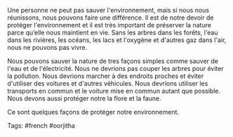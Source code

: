 Une personne ne peut pas sauver l'environnement, mais si nous nous réunissons, nous pouvons faire une différence. Il est de notre devoir de protéger l'environnement et il est très important de préserver la nature parce qu’elle nous maintient en vie. Sans les arbres dans les forêts, l'eau dans les rivières, les océans, les lacs et l'oxygène et d'autres gaz dans l'air, nous ne pouvons pas vivre.

Nous pouvons sauver la nature de tres façons simples comme sauver de l'eau et de l'électricité. Nous ne devrions pas couper les arbres pour éviter la pollution. Nous devrions marcher à des endroits proches et éviter d'utiliser des voitures et d'autres véhicules. Nous devrions utiliser les transports en commun et le voiture mise en commun autant que possible. Nous devons aussi protéger notre la flore et la faune.

Ce sont quelques façons de protéger notre environnement.

Tags: #french #oorjitha 